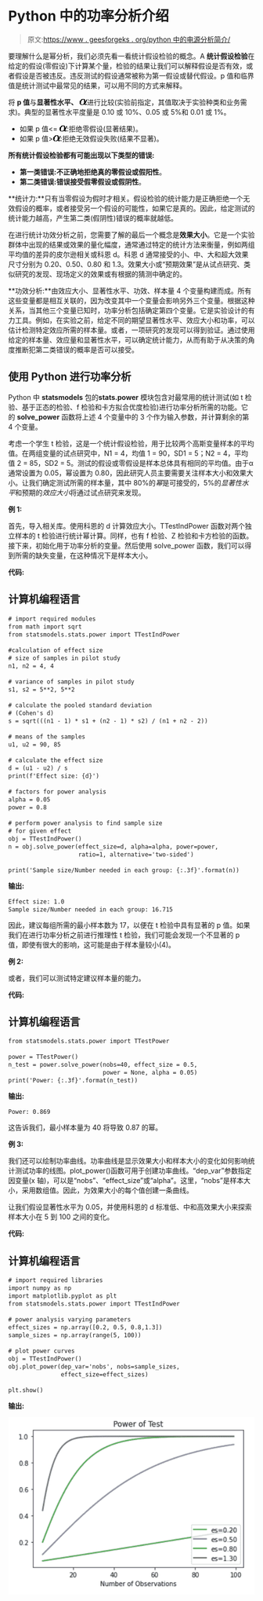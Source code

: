# Python 中的功率分析介绍

> 原文:[https://www . geesforgeks . org/python 中的电源分析简介/](https://www.geeksforgeeks.org/introduction-to-power-analysis-in-python/)

要理解什么是幂分析，我们必须先看一看统计假设检验的概念。A **统计假设检验**在给定的假设(零假设)下计算某个量，检验的结果让我们可以解释假设是否有效，或者假设是否被违反。违反测试的假设通常被称为第一假设或替代假设。p 值和临界值是统计测试中最常见的结果，可以用不同的方式来解释。

将 **p 值**与**显著性水平、** ![\alpha          ](img/44d239a29415ce84d6b8098700fc50f0.png "Rendered by QuickLaTeX.com")进行比较(实验前指定，其值取决于实验种类和业务需求)。典型的显著性水平度量是 0.10 或 10%、0.05 或 5%和 0.01 或 1%。

*   如果 p 值<= ![\alpha          ](img/44d239a29415ce84d6b8098700fc50f0.png "Rendered by QuickLaTeX.com"):拒绝零假设(显著结果)。
*   如果 p 值>![\alpha          ](img/44d239a29415ce84d6b8098700fc50f0.png "Rendered by QuickLaTeX.com"):拒绝无效假设失败(结果不显著)。

**所有统计假设检验都有可能出现以下类型的错误:**

*   **第一类错误:**不正确地拒绝真的零假设或**假阳性**。
*   **第二类错误:**错误接受假零假设或**假阴性**。

**统计力:**只有当零假设为假时才相关。假设检验的统计能力是正确拒绝一个无效假设的概率，或者接受另一个假设的可能性，如果它是真的。因此，给定测试的统计能力越高，产生第二类(假阴性)错误的概率就越低。

在进行统计功效分析之前，您需要了解的最后一个概念是**效果大小**。它是一个实验群体中出现的结果或效果的量化幅度，通常通过特定的统计方法来衡量，例如两组平均值的差异的皮尔逊相关或科恩 d。科恩 d 通常接受的小、中、大和超大效果尺寸分别为 0.20、0.50、0.80 和 1.3。效果大小或“预期效果”是从试点研究、类似研究的发现、现场定义的效果或有根据的猜测中确定的。

**功效分析:**由效应大小、显著性水平、功效、样本量 4 个变量构建而成。所有这些变量都是相互关联的，因为改变其中一个变量会影响另外三个变量。根据这种关系，当其他三个变量已知时，功率分析包括确定第四个变量。它是实验设计的有力工具。例如，在实验之前，给定不同的期望显著性水平、效应大小和功率，可以估计检测特定效应所需的样本量。或者，一项研究的发现可以得到验证。通过使用给定的样本量、效应量和显著性水平，可以确定统计能力，从而有助于从决策的角度推断犯第二类错误的概率是否可以接受。

## **使用 Python 进行功率分析**

Python 中 **statsmodels** 包的**stats.power** 模块包含对最常用的统计测试(如 t 检验、基于正态的检验、f 检验和卡方拟合优度检验)进行功率分析所需的功能。它的 **solve_power** 函数将上述 4 个变量中的 3 个作为输入参数，并计算剩余的第 4 个变量。

考虑一个学生 t 检验，这是一个统计假设检验，用于比较两个高斯变量样本的平均值。在两组变量的试点研究中，N1 = 4，均值 1 = 90，SD1 = 5；N2 = 4，平均值 2 = 85，SD2 = 5。测试的假设或零假设是样本总体具有相同的平均值。由于α通常设置为 0.05，幂设置为 0.80，因此研究人员主要需要关注样本大小和效果大小。让我们确定测试所需的样本量，其中 80%的*幂*是可接受的，5%的*显著性水平*和预期的*效应大小*将通过试点研究来发现。

**例 1:**

首先，导入相关库。使用科恩的 d 计算效应大小。TTestIndPower 函数对两个独立样本的 t 检验进行统计幂计算。同样，也有 f 检验、Z 检验和卡方检验的函数。接下来，初始化用于功率分析的变量。然后使用 solve_power 函数，我们可以得到所需的缺失变量，在这种情况下是样本大小。

**代码:**

## 计算机编程语言

```
# import required modules
from math import sqrt
from statsmodels.stats.power import TTestIndPower

#calculation of effect size
# size of samples in pilot study
n1, n2 = 4, 4

# variance of samples in pilot study
s1, s2 = 5**2, 5**2

# calculate the pooled standard deviation 
# (Cohen's d)
s = sqrt(((n1 - 1) * s1 + (n2 - 1) * s2) / (n1 + n2 - 2))

# means of the samples
u1, u2 = 90, 85

# calculate the effect size
d = (u1 - u2) / s
print(f'Effect size: {d}')

# factors for power analysis
alpha = 0.05
power = 0.8

# perform power analysis to find sample size 
# for given effect
obj = TTestIndPower()
n = obj.solve_power(effect_size=d, alpha=alpha, power=power, 
                    ratio=1, alternative='two-sided')

print('Sample size/Number needed in each group: {:.3f}'.format(n))
```

**输出:**

```
Effect size: 1.0
Sample size/Number needed in each group: 16.715
```

因此，建议每组所需的最小样本数为 17，以便在 t 检验中具有显著的 p 值。如果我们在进行功率分析之前进行推理性 t 检验，我们可能会发现一个不显著的 p 值，即使有很大的影响，这可能是由于样本量较小(4)。

**例 2:**

或者，我们可以测试特定建议样本量的能力。

**代码:**

## 计算机编程语言

```
from statsmodels.stats.power import TTestPower

power = TTestPower()
n_test = power.solve_power(nobs=40, effect_size = 0.5,
                           power = None, alpha = 0.05)
print('Power: {:.3f}'.format(n_test))
```

**输出:**

```
Power: 0.869
```

这告诉我们，最小样本量为 40 将导致 0.87 的幂。

**例 3:**

我们还可以绘制功率曲线。功率曲线是显示效果大小和样本大小的变化如何影响统计测试功率的线图。plot_power()函数可用于创建功率曲线。“dep_var”参数指定因变量(x 轴)，可以是“nobs”、“effect_size”或“alpha”。这里，“nobs”是样本大小，采用数组值。因此，为效果大小的每个值创建一条曲线。

让我们假设显著性水平为 0.05，并使用科恩的 d 标准低、中和高效果大小来探索样本大小在 5 到 100 之间的变化。

**代码:**

## 计算机编程语言

```
# import required libraries
import numpy as np
import matplotlib.pyplot as plt
from statsmodels.stats.power import TTestIndPower

# power analysis varying parameters
effect_sizes = np.array([0.2, 0.5, 0.8,1.3])
sample_sizes = np.array(range(5, 100))

# plot power curves
obj = TTestIndPower()
obj.plot_power(dep_var='nobs', nobs=sample_sizes,
               effect_size=effect_sizes)

plt.show()
```

**输出:**

![](img/fb48599ea18d067cb845b35f4c211c90.png)